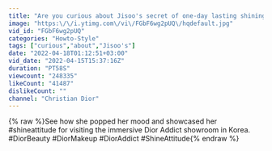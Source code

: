 ```yaml
---
title: "Are you curious about Jisoo's secret of one-day lasting shining look?"
image: "https:\/\/i.ytimg.com\/vi\/FGbF6wg2pUQ\/hqdefault.jpg"
vid_id: "FGbF6wg2pUQ"
categories: "Howto-Style"
tags: ["curious","about","Jisoo's"]
date: "2022-04-18T01:12:51+03:00"
vid_date: "2022-04-15T15:37:16Z"
duration: "PT58S"
viewcount: "248335"
likeCount: "41487"
dislikeCount: ""
channel: "Christian Dior"
---
```

{% raw %}See how she popped her mood and showcased her #shineattitude for visiting the immersive Dior Addict showroom in Korea.<br />#DiorBeauty #DiorMakeup #DiorAddict #ShineAttitude{% endraw %}

